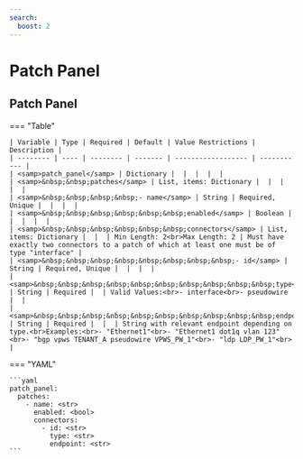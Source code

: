 ```yaml
---
search:
  boost: 2
---
```


# Patch Panel
## Patch Panel

=== "Table"


    | Variable | Type | Required | Default | Value Restrictions | Description |
    | -------- | ---- | -------- | ------- | ------------------ | ----------- |
    | <samp>patch_panel</samp> | Dictionary |  |  |  |  |
    | <samp>&nbsp;&nbsp;patches</samp> | List, items: Dictionary |  |  |  |  |
    | <samp>&nbsp;&nbsp;&nbsp;&nbsp;- name</samp> | String | Required, Unique |  |  |  |
    | <samp>&nbsp;&nbsp;&nbsp;&nbsp;&nbsp;&nbsp;enabled</samp> | Boolean |  |  |  |  |
    | <samp>&nbsp;&nbsp;&nbsp;&nbsp;&nbsp;&nbsp;connectors</samp> | List, items: Dictionary |  |  | Min Length: 2<br>Max Length: 2 | Must have exactly two connectors to a patch of which at least one must be of type "interface" |
    | <samp>&nbsp;&nbsp;&nbsp;&nbsp;&nbsp;&nbsp;&nbsp;&nbsp;- id</samp> | String | Required, Unique |  |  |  |
    | <samp>&nbsp;&nbsp;&nbsp;&nbsp;&nbsp;&nbsp;&nbsp;&nbsp;&nbsp;&nbsp;type</samp> | String | Required |  | Valid Values:<br>- interface<br>- pseudowire |  |
    | <samp>&nbsp;&nbsp;&nbsp;&nbsp;&nbsp;&nbsp;&nbsp;&nbsp;&nbsp;&nbsp;endpoint</samp> | String | Required |  |  | String with relevant endpoint depending on type.<br>Examples:<br>- "Ethernet1"<br>- "Ethernet1 dot1q vlan 123"<br>- "bgp vpws TENANT_A pseudowire VPWS_PW_1"<br>- "ldp LDP_PW_1"<br> |

=== "YAML"

    ```yaml
    patch_panel:
      patches:
        - name: <str>
          enabled: <bool>
          connectors:
            - id: <str>
              type: <str>
              endpoint: <str>
    ```
